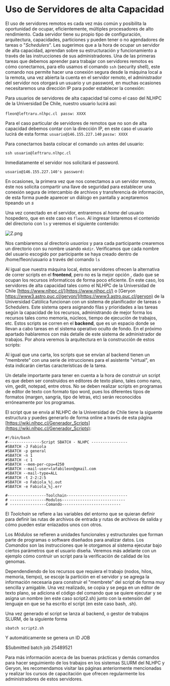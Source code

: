 # Uso de Servidores de alta Capacidad


El uso de servidores remotos es cada vez más común y posibilita la oportunidad de ocupar, eficientemente, múltiples procesadores de alto rendimiento. Cada servidor tiene su propio tipo de configuración, arquitectura, capacidades, particiones y pueden tener o no agendadores de tareas o "*Schedulers*". Les sugerimos que a la hora de ocupar un servidor de alta capacidad, aprendan sobre su estructuración y funcionamiento a través de las instrucciones de sus administradores.
Una de las primeras tareas que debemos aprender para trabajar con servidores remotos es cómo conectarnos, para ello usamos el comando ```ssh``` (security shell), este comando nos permite hacer una conexión segura desde la máquina local a la remota, una vez abierta la cuenta en el servidor remoto, el administrador del servidor nos otorgará un usuario y un password, en muchas ocasiones necesitaremos una dirección IP para poder establecer la conexión:

Para usuarios de servidores de alta capacidad tal como el caso del NLHPC de la Universidad De Chile, nuestro usuario lucirá así: 

```fleon@leftraru.nlhpc.cl```
``` passw: XXXX```

Para el caso particular de servidores de remotos que no son de alta capacidad debemos contar con la dirección IP, en este caso el usuario lucirá de esta forma:
```usuario@146.155.227.140```
```passw: XXXX```

Para conectarnos basta colocar el comando ```ssh``` antes del usuario:

```
ssh usuario@leftraru.nlhpc.cl

```
Inmediatamente el servidor nos solicitará el password.

```usuario@146.155.227.140's password:```


En ocasiones, la primera vez que nos conectamos a un servidor remoto, éste nos solicita compartir una llave de seguridad para establecer una conexión segura de intercambio de archivos y transferencia de información, de esta forma puede aparecer un diálogo en pantalla y aceptaremos tipeando un *s*

Una vez conectado en el servidor, entraremos al *home* del usuario hospedero, que en este caso es ```fleon```. Al ingresar listaremos el contenido del directorio con ```ls``` y veremos el siguiente contenido: 

![Z.png](https://github.com/lafabi/Genobiostoic/blob/main/Z.png)


Nos cambiaremos al directorio *usuarios* y para cada participante crearemos un directorio con su nombre usando ```mkdir```. Verificamos que cada nombre del usuario escogido por participante se haya creado dentro de /home/fleon/usuario a través del comando ```ls```


Al igual que nuestra máquina local, éstos servidores ofrecen la alternativa de correr scripts en el **frontend**, pero no es la mejor opción , dado que se ocupan los recursos informaticos de forma poco eficiente. En este caso, los servidores de alta capacidad tales como el NLHPC de la Universidad de Chile [https://www.nlhpc.cl/](https://www.nlhpc.cl/) o [Geryon https://www3.astro.puc.cl/geryon/](https://www3.astro.puc.cl/geryon) de la Universidad Católica funcionan con un sistema de planificador de tareas o Schedulers. Este sistema opera asignando filas y prioridades a las tareas según la capacidad de los recursos, administrando de mejor forma los recursos tales como memoria, núcleos, tiempo de ejecución de trabajos, etc. Estos scripts se corren en el **backend**, que es un espacio donde se llevan a cabo tareas en el sistema operativo oculto de fondo. En el próximo apartado hablaremos con más detalle de este sistema de administrador de trabajos. Por ahora veremos la arquitectura en la construcción de estos scripts: 

Al igual que una carta, los scripts que se envían al backend tienen un "membrete" con una serie de intrucciones para el asistente "virtual", en ésta indicarán ciertas características de la tarea. 

Un detalle importante para tener en cuenta a la hora de construir un script es que deben ser construidos en editores de texto plano, tales como nano, vim, gedit, notepad, entre otros. No se deben realizar scripts en programas de editor de texto con formato tipo word, pues los diferentes tipos de formatos (margen, sangría, tipo de letras, etc) serán reconocidos erróneamente por los programas. 

El script que se envía al NLHPC de la Universidad de Chile tiene la siguente estructura y puedes generarlo de forma online a través de esta página [https://wiki.nlhpc.cl/Generador_Scripts](https://wiki.nlhpc.cl/Generador_Scripts): 

```
#!/bin/bash
#---------------Script SBATCH - NLHPC ----------------
#SBATCH -J Fabiola
#SBATCH -p general
#SBATCH -n 1
#SBATCH -c 1
#SBATCH --mem-per-cpu=4250
#SBATCH --mail-user=lafabileon@gmail.com
#SBATCH --mail-type=ALL
#SBATCH -t 2-2:2:5
#SBATCH -o Fabiola_%j.out
#SBATCH -e Fabiola_%j.err

#-----------------Toolchain---------------------------
# ----------------Modulos----------------------------
# ----------------Comando--------------------------
```

El *Toolchain* se refiere a las variables del entorno que se quieran definir para definir las rutas de archivos de entrada y rutas de archivos de salida y cómo pueden estar enlazados unos con otros.

Los *Módulos* se refieren a unidades funcionales y estructurales que forman parte de programas o software diseñados para analizar datos.
Los *Comandos* son las instrucciones que le otorgamos al sistema ejecutar bajo ciertos parámetros que el usuario diseña. Veremos más adelante con un ejemplo cómo contruir un script para la verificación de calidad de los genomas.

Dependendiendo de los recursos que requiera el trabajo (nodos, hilos, memoria, tiempo), se escoje la partición en el servidor y se agrega la información necesaria para construir el "membrete" del script de forma muy sencilla y amigable. Una vez realizado, se copia y se pega en un editor de texto plano, se adiciona el código del comando que se quiere ejecutar y se asigna un nombre (en este caso script2.sh) junto con la extensión del lenguaje en que se ha escrito el script (en este caso bash, .sh). 

Una vez generado el script se lanza al backend, o  gestor de trabajos SLURM,  de la siguiente forma
```
sbatch script2.sh
```

Y automáticamente se genera un ID JOB

$Submitted batch job 25489521

Para más información acerca de las buenas prácticas y demás comandos para hacer seguimiento de los trabajos en los sistemas SLURM del NLHPC y Geryon, les recomendamos visitar las páginas anteriormente mencionadas y realizar los cursos de capacitación que ofrecen regularmente los administradores de estos servidores.

